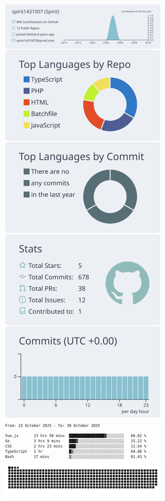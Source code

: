 [![](https://raw.githubusercontent.com/spirit1431007/spirit1431007/master/profile-summary-card-output/nord_bright/0-profile-details.svg)](https://git.io/spiritx)
[![](https://raw.githubusercontent.com/spirit1431007/spirit1431007/master/profile-summary-card-output/nord_bright/1-repos-per-language.svg)](https://git.io/spiritx) [![](https://raw.githubusercontent.com/spirit1431007/spirit1431007/master/profile-summary-card-output/nord_bright/2-most-commit-language.svg)](https://git.io/spiritx)
[![](https://raw.githubusercontent.com/spirit1431007/spirit1431007/master/profile-summary-card-output/nord_bright/3-stats.svg)](https://git.io/spiritx) [![](https://raw.githubusercontent.com/spirit1431007/spirit1431007/master/profile-summary-card-output/nord_bright/4-productive-time.svg)](https://git.io/spiritx)

<!--START_SECTION:waka-->

```txt
From: 23 October 2025 - To: 30 October 2025

Vue.js       13 hrs 50 mins  ████████████████▓░░░░░░░░   66.82 %
Go           3 hrs 9 mins    ███▓░░░░░░░░░░░░░░░░░░░░░   15.22 %
CSS          2 hrs 23 mins   ███░░░░░░░░░░░░░░░░░░░░░░   11.54 %
TypeScript   1 hr            █▒░░░░░░░░░░░░░░░░░░░░░░░   04.88 %
Bash         17 mins         ▒░░░░░░░░░░░░░░░░░░░░░░░░   01.43 %
```

<!--END_SECTION:waka-->

![contribution](https://github.com/spirit1431007/spirit1431007/blob/output/github-contribution-grid-snake.svg)
